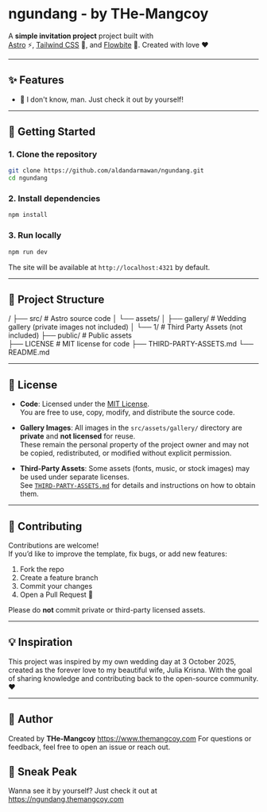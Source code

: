 
# ngundang - by THe-Mangcoy

A **simple invitation project** project built with  
[Astro](https://astro.build/) ⚡, [Tailwind CSS](https://tailwindcss.com/) 🎨, and [Flowbite](https://flowbite.com/) 🧩. Created with love ❤️

---

## ✨ Features
- 🤖 I don't know, man. Just check it out by yourself!

---

## 🚀 Getting Started

### 1. Clone the repository
```bash
git clone https://github.com/aldandarmawan/ngundang.git
cd ngundang
```

### 2. Install dependencies
```bash
npm install
```

### 3. Run locally
```bash
npm run dev
```

The site will be available at `http://localhost:4321` by default.

---

## 📂 Project Structure
/
├── src/              # Astro source code
│   └── assets/
│       ├── gallery/  # Wedding gallery (private images not included)
│       └── 1/        # Third Party Assets (not included)
├── public/           # Public assets   
├── LICENSE           # MIT license for code
├── THIRD-PARTY-ASSETS.md
└── README.md

---

## 📜 License

- **Code**: Licensed under the [MIT License](./LICENSE).  
  You are free to use, copy, modify, and distribute the source code.

- **Gallery Images**: All images in the `src/assets/gallery/` directory are **private** and **not licensed** for reuse.  
  These remain the personal property of the project owner and may not be copied, redistributed, or modified without explicit permission.

- **Third-Party Assets**: Some assets (fonts, music, or stock images) may be used under separate licenses.  
  See [`THIRD-PARTY-ASSETS.md`](./THIRD-PARTY-ASSETS.md) for details and instructions on how to obtain them.

---

## 🤝 Contributing
Contributions are welcome!  
If you’d like to improve the template, fix bugs, or add new features:

1. Fork the repo  
2. Create a feature branch  
3. Commit your changes  
4. Open a Pull Request 🎉  

Please do **not** commit private or third-party licensed assets.

---

## 💡 Inspiration
This project was inspired by my own wedding day at 3 October 2025,
created as the forever love to my beautiful wife, Julia Krisna.
With the goal of sharing knowledge and contributing back to the open-source community. ❤️

---

## 👤 Author
Created by **THe-Mangcoy** <https://www.themangcoy.com> 
For questions or feedback, feel free to open an issue or reach out.

## 👀 Sneak Peak
Wanna see it by yourself? Just check it out at https://ngundang.themangcoy.com